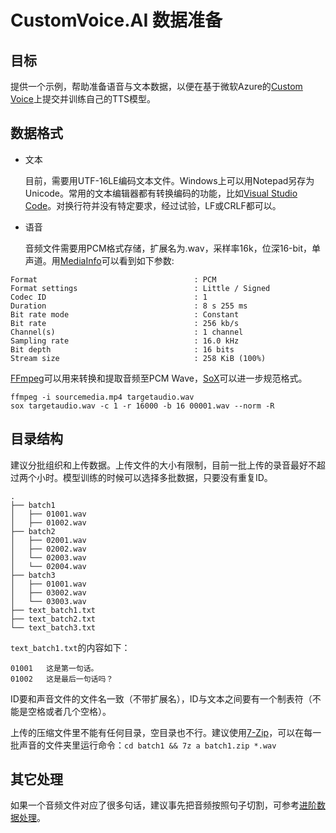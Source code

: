 # CustomVoice.AI 数据准备

## 目标

提供一个示例，帮助准备语音与文本数据，以便在基于微软Azure的[Custom Voice](https://customvoice.ai)上提交并训练自己的TTS模型。

## 数据格式

* 文本

  目前，需要用UTF-16LE编码文本文件。Windows上可以用Notepad另存为Unicode。常用的文本编辑器都有转换编码的功能，比如[Visual Studio Code](https://code.visualstudio.com)。对换行符并没有特定要求，经过试验，LF或CRLF都可以。

* 语音

  音频文件需要用PCM格式存储，扩展名为.wav，采样率16k，位深16-bit，单声道。用[MediaInfo](https://mediaarea.net/en/MediaInfo)可以看到如下参数:

```text
Format                                   : PCM
Format settings                          : Little / Signed
Codec ID                                 : 1
Duration                                 : 8 s 255 ms
Bit rate mode                            : Constant
Bit rate                                 : 256 kb/s
Channel(s)                               : 1 channel
Sampling rate                            : 16.0 kHz
Bit depth                                : 16 bits
Stream size                              : 258 KiB (100%)
```

  [FFmpeg](https://www.ffmpeg.org)可以用来转换和提取音频至PCM Wave，[SoX](http://sox.sourceforge.net)可以进一步规范格式。

```shell
ffmpeg -i sourcemedia.mp4 targetaudio.wav
sox targetaudio.wav -c 1 -r 16000 -b 16 00001.wav --norm -R
```

## 目录结构

建议分批组织和上传数据。上传文件的大小有限制，目前一批上传的录音最好不超过两个小时。模型训练的时候可以选择多批数据，只要没有重复ID。

```text
.
├── batch1
│   ├── 01001.wav
│   ├── 01002.wav
├── batch2
│   ├── 02001.wav
│   ├── 02002.wav
│   └── 02003.wav
│   └── 02004.wav
├── batch3
│   ├── 01001.wav
│   ├── 03002.wav
│   └── 03003.wav
├── text_batch1.txt
├── text_batch2.txt
└── text_batch3.txt
```

`text_batch1.txt`的内容如下：

```text
01001	这是第一句话。
01002	这是最后一句话吗？
```

ID要和声音文件的文件名一致（不带扩展名），ID与文本之间要有一个制表符（不能是空格或者几个空格）。

上传的压缩文件里不能有任何目录，空目录也不行。建议使用[7-Zip](https://www.7-zip.org)，可以在每一批声音的文件夹里运行命令：`cd batch1 && 7z a batch1.zip *.wav`

## 其它处理

如果一个音频文件对应了很多句话，建议事先把音频按照句子切割，可参考[进阶数据处理](code/README.md)。
